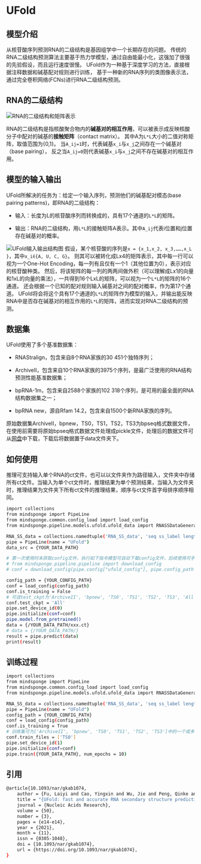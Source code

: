 # UFold

## 模型介绍

从核苷酸序列预测RNA的二级结构是基因组学中一个长期存在的问题。
传统的RNA二级结构预测算法主要基于热力学模型，通过自由能最小化，这强加了很强的先验假设，而且运行速度很慢。
UFold作为一种基于深度学习的方法，直接根据注释数据和碱基配对规则进行训练，
基于一种新的RNA序列的类图像表示法，通过完全卷积网络(FCNs)进行RNA二级结构预测。

## RNA的二级结构

![RNA的二级结构和矩阵表示](https://foruda.gitee.com/images/1690286617878764738/a7844666_13136640.png "RNA的二级结构和矩阵表示")

RNA的二级结构是指核酸聚合物内的**碱基对的相互作用**，可以被表示成反映核酸分子中配对的碱基的**接触矩阵**（contact matrix）。
其中A为`L*L`大小的二值对称矩阵，取值范围为{0,1}。
当`A_ij=1`时，代表碱基`x_i`与`x_j`之间存在一个碱基对（base pairing），
反之当`A_ij=0`则代表碱基`x_i`与`x_j`之间不存在碱基对的相互作用。

## 模型的输入输出

UFold所解决的任务为：给定一个输入序列，预测他们的碱基配对模态(base pairing patterns)，即RNA的二级结构：

- 输入：长度为L的核苷酸序列而转换成的，具有17个通道的`L*L`的矩阵。

- 输出：RNA的二级结构，用`L*L`的接触矩阵A表示。其中`A_ij`代表i位置和j位置存在碱基对的概率。

![UFold输入输出结构图](https://foruda.gitee.com/images/1690200483011251997/6d1e0790_13136640.png "UFold输入输出结构图")
假设，某个核苷酸的序列是`x = {x_1,x_2, x_3,……,x_L }`，其中`x_i∈{A, U, C, G}`。
则其可以被转化成Lx4的矩阵表示，其中每一行可以视为一个One-Hot Encoding，每一列有且仅有一个1（其他位置为0），表示对应的核苷酸种类。
然后，将该矩阵的每一列的两两间做外积（可以理解成Lx1的向量和1xL的向量的乘法），一共得到16个LxL的矩阵，可以视为一个`L*L`的矩阵的16个通道。
还会根据一个已知的配对规则输入碱基对之间的配对概率，作为第17个通道。
UFold将会将这个具有17个通道的`L*L`的矩阵作为模型的输入，并输出能反映RNA中是否存在碱基对的相互作用的`L*L`的矩阵，进而实现对RNA二级结构的预测。

## 数据集

UFold使用了多个基准数据集：

- RNAStralign，包含来自8个RNA家族的30 451个独特序列；

- ArchiveII，包含来自10个RNA家族的3975个序列，是最广泛使用的RNA结构预测性能基准数据集；

- bpRNA-1m，包含来自2588个家族的102 318个序列，是可用的最全面的RNA结构数据集之一；

- bpRNA new，源自Rfam 14.2，包含来自1500个新RNA家族的序列。

原始数据集ArchiveII，bpnew，TS0，TS1，TS2，TS3为bpseq格式数据文件，在使用前需要将原始bpseq格式数据文件处理成pickle文件，处理后的数据文件可从[网盘](https://pan.baidu.com/s/1y2EWQlZJhJfqi_UyUnEicw?pwd=o5k2)中下载，下载后将数据置于data文件夹下。

## 如何使用

推理可支持输入单个RNA的ct文件，也可以以文件夹作为路径输入，文件夹中存储所有ct文件。当输入为单个ct文件时，推理结果为单个预测结果，当输入为文件夹时，推理结果为文件夹下所有ct文件的推理结果，顺序与ct文件首字母排序顺序相同。

```bash
import collections
from mindsponge import PipeLine
from mindsponge.common.config_load import load_config
from mindsponge.pipeline.models.ufold.ufold_data import RNASSDataGenerator

RNA_SS_data = collections.namedtuple('RNA_SS_data', 'seq ss_label length name pairs')
pipe = PipeLine(name = "UFold")
data_src = {YOUR_DATA_PATH}

# 第一次使用时未获取config文件，执行如下指令模型可自动下载config文件，后续使用可手动修改所需内容
# from mindsponge.pipeline.pipeline import download_config
# conf = download_config(pipe.config["ufold_config"], pipe.config_path + "ufold_config.yaml")

config_path = {YOUR_CONFIG_PATH}
conf = load_config(config_path)
conf.is_training = False
# 可选test_ckpt为'ArchiveII', 'bpnew', 'TS0', 'TS1', 'TS2', 'TS3', 'All'
conf.test_ckpt = 'All'
pipe.set_device_id(0)
pipe.initialize(conf=conf)
pipe.model.from_pretrained()
data = {/YOUR_DATA_PATH/xxx.ct}
# data = {/YOUR_DATA_PATH/}
result = pipe.predict(data)
print(result)
```

## 训练过程

```bash
import collections
from mindsponge import PipeLine
from mindsponge.common.config_load import load_config
from mindsponge.pipeline.models.ufold.ufold_data import RNASSDataGenerator

RNA_SS_data = collections.namedtuple('RNA_SS_data', 'seq ss_label length name pairs')
pipe = PipeLine(name = "UFold")
config_path = {YOUR_CONFIG_PATH}
conf = load_config(config_path)
conf.is_training = True
# 训练集可为['ArchiveII', 'bpnew', 'TS0', 'TS1', 'TS2', 'TS3']中的一个或多个
conf.train_files = ['TS0']
pipe.set_device_id(1)
pipe.initialize(conf=conf)
pipe.train({YOUR_DATA_PATH}, num_epochs = 10)
```

## 引用

```bash
@article{10.1093/nar/gkab1074,
    author = {Fu, Laiyi and Cao, Yingxin and Wu, Jie and Peng, Qinke and Nie, Qing and Xie, Xiaohui},
    title = "{UFold: fast and accurate RNA secondary structure prediction with deep learning}",
    journal = {Nucleic Acids Research},
    volume = {50},
    number = {3},
    pages = {e14-e14},
    year = {2021},
    month = {11},
    issn = {0305-1048},
    doi = {10.1093/nar/gkab1074},
    url = {https://doi.org/10.1093/nar/gkab1074},
}
```
